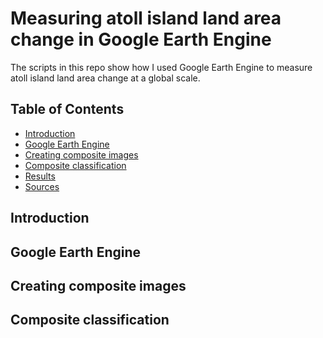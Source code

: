 # Measuring atoll island land area change in Google Earth Engine

The scripts in this repo show how I used Google Earth Engine to measure atoll island land area change at a global scale. 

## Table of Contents

- [Introduction](#intro)
- [Google Earth Engine](#gee)
- [Creating composite images](#data)
- [Composite classification](#classification)
- [Results](#results)
- [Sources](#bib)


<a name="intro"></a>
## Introduction


<a name="gee"></a>
## Google Earth Engine

<a name="data"></a>
## Creating composite images

<a name="classification"></a>
## Composite classification
